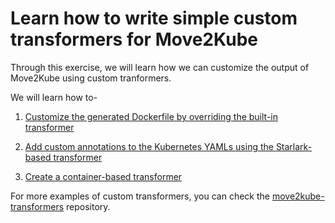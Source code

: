 # Learn how to write simple custom transformers for Move2Kube

Through this exercise, we will learn how we can customize the output of Move2Kube using custom tranformers.

We will learn how to-

1. [Customize the generated Dockerfile by overriding the built-in transformer](./exercise-3a-overriding-built-in-transformers/)

2. [Add custom annotations to the Kubernetes YAMLs using the Starlark-based transformer](./exercise-3b-starlark-based-transformers/)

3. [Create a container-based transformer](./exercise-3c-container-based-transformers/)

For more examples of custom transformers, you can check the [move2kube-transformers](https://github.com/konveyor/move2kube-transformers) repository.
